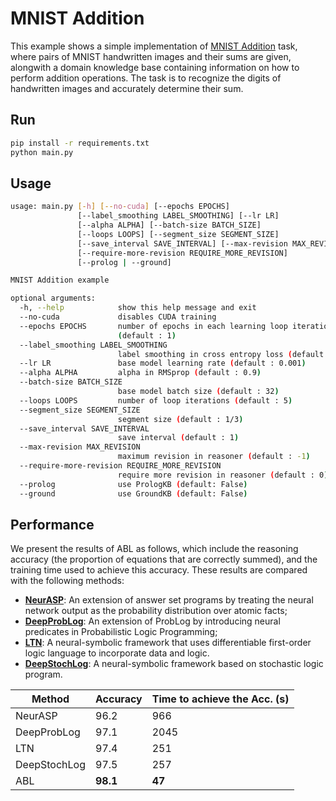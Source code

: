 # MNIST Addition

This example shows a simple implementation of [MNIST Addition](https://arxiv.org/abs/1805.10872) task, where pairs of MNIST handwritten images and their sums are given, alongwith a domain knowledge base containing information on how to perform addition operations. The task is to recognize the digits of handwritten images and accurately determine their sum.

## Run

```bash
pip install -r requirements.txt
python main.py
```

## Usage

```bash
usage: main.py [-h] [--no-cuda] [--epochs EPOCHS] 
               [--label_smoothing LABEL_SMOOTHING] [--lr LR] 
               [--alpha ALPHA] [--batch-size BATCH_SIZE]
               [--loops LOOPS] [--segment_size SEGMENT_SIZE]
               [--save_interval SAVE_INTERVAL] [--max-revision MAX_REVISION]
               [--require-more-revision REQUIRE_MORE_REVISION]
               [--prolog | --ground]

MNIST Addition example

optional arguments:
  -h, --help            show this help message and exit
  --no-cuda             disables CUDA training
  --epochs EPOCHS       number of epochs in each learning loop iteration
                        (default : 1)
  --label_smoothing LABEL_SMOOTHING
                        label smoothing in cross entropy loss (default : 0.2)
  --lr LR               base model learning rate (default : 0.001)
  --alpha ALPHA         alpha in RMSprop (default : 0.9)
  --batch-size BATCH_SIZE
                        base model batch size (default : 32)
  --loops LOOPS         number of loop iterations (default : 5)
  --segment_size SEGMENT_SIZE
                        segment size (default : 1/3)
  --save_interval SAVE_INTERVAL
                        save interval (default : 1)
  --max-revision MAX_REVISION
                        maximum revision in reasoner (default : -1)
  --require-more-revision REQUIRE_MORE_REVISION
                        require more revision in reasoner (default : 0)
  --prolog              use PrologKB (default: False)
  --ground              use GroundKB (default: False)

```


## Performance

We present the results of ABL as follows, which include the reasoning accuracy (the proportion of equations that are correctly summed), and the training time used to achieve this accuracy. These results are compared with the following methods:

- [**NeurASP**](https://github.com/azreasoners/NeurASP): An extension of answer set programs by treating the neural network output as the probability distribution over atomic facts;
- [**DeepProbLog**](https://github.com/ML-KULeuven/deepproblog): An extension of ProbLog by introducing neural predicates in Probabilistic Logic Programming;
- [**LTN**](https://github.com/logictensornetworks/logictensornetworks): A neural-symbolic framework that uses differentiable first-order logic language to incorporate data and logic.
- [**DeepStochLog**](https://github.com/ML-KULeuven/deepstochlog): A neural-symbolic framework based on stochastic logic program.

<table class="tg" style="margin-left: auto; margin-right: auto;">
<thead>
<tr>
    <th>Method</th>
    <th>Accuracy</th>
    <th>Time to achieve the Acc. (s)</th>
</tr>
</thead>
<tbody>
<tr>
    <td>NeurASP</td>
    <td>96.2</td>
    <td>966</td>
</tr>
<tr>
    <td>DeepProbLog</td>
    <td>97.1</td>
    <td>2045</td>
</tr>
<tr>
    <td>LTN</td>
    <td>97.4</td>
    <td>251</td>
</tr>
<tr>
    <td>DeepStochLog</td>
    <td>97.5</td>
    <td>257</td>
</tr>
<tr>
    <td>ABL</td>
    <td><span style="font-weight:bold">98.1</span></td>
<td><span style="font-weight:bold">47</span></td>
</tr>
</tbody>
</table>